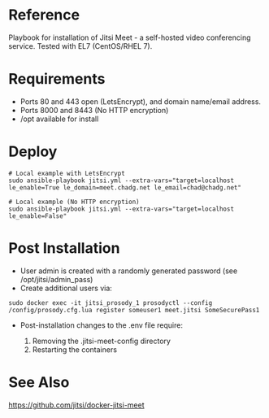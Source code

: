 # Reference
Playbook for installation of Jitsi Meet - a self-hosted video conferencing service. Tested with EL7 (CentOS/RHEL 7).

# Requirements
- Ports 80 and 443 open (LetsEncrypt), and domain name/email address.
- Ports 8000 and 8443 (No HTTP encryption)
- /opt available for install
# Deploy
```
# Local example with LetsEncrypt
sudo ansible-playbook jitsi.yml --extra-vars="target=localhost le_enable=True le_domain=meet.chadg.net le_email=chad@chadg.net"

# Local example (No HTTP encryption)
sudo ansible-playbook jitsi.yml --extra-vars="target=localhost le_enable=False"
```

# Post Installation
- User admin is created with a randomly generated password (see /opt/jitsi/admin_pass)
- Create additional users via:
```
sudo docker exec -it jitsi_prosody_1 prosodyctl --config /config/prosody.cfg.lua register someuser1 meet.jitsi SomeSecurePass1
```
- Post-installation changes to the .env file require:

   1. Removing the .jitsi-meet-config directory
   2. Restarting the containers

# See Also
https://github.com/jitsi/docker-jitsi-meet

